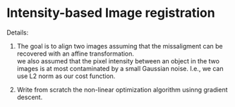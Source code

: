 # Intensity-based Image registration

Details: 

1. The goal is to align two images assuming that the missaligment can be recovered with an affine transformation.  
we also assumed that the pixel intensity between an object in the two images is at most contaminated by a small Gaussian noise. 
I.e., we can use L2 norm as our cost function. 

2. Write from scratch the non-linear optimization algorithm usinng gradient descent. 
